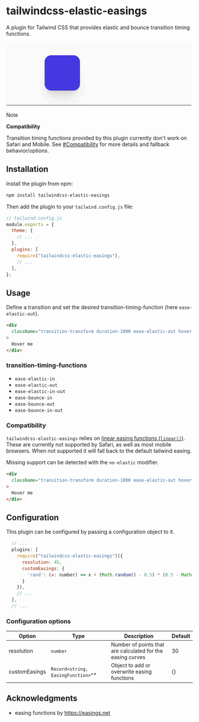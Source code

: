 # tailwindcss-elastic-easings

A plugin for Tailwind CSS that provides elastic and bounce transition timing functions.

![Elastic horizontal translate](./translate-elastic-out.gif)

> [!NOTE]
>
> **Compatibility**
>
> Transition timing functions provided by this plugin currently don't work on Safari and Mobile.
> See [#Compatibility](#Compatibility) for more details and fallback behavior/options.

## Installation

Install the plugin from npm:

```sh
npm install tailwindcss-elastic-easings
```

Then add the plugin to your `tailwind.config.js` file:

```js
// tailwind.config.js
module.exports = {
  theme: {
    // ...
  },
  plugins: [
    require("tailwindcss-elastic-easings"),
    // ...
  ],
};
```

## Usage

Define a transition and set the desired transition-timing-function (here `ease-elastic-out`).

```html
<div
  className="transition-transform duration-1000 ease-elastic-out hover:translate-x-8"
>
  Hover me
</div>
```

### transition-timing-functions

- `ease-elastic-in`
- `ease-elastic-out`
- `ease-elastic-in-out`
- `ease-bounce-in`
- `ease-bounce-out`
- `ease-bounce-in-out`

### Compatibility

`tailwindcss-elastic-easings` relies on [linear easing functions (`linear()`)](https://developer.mozilla.org/en-US/docs/Web/CSS/easing-function#linear_easing_function).
These are currently not supported by Safari, as well as most mobile browsers. When not supported it will fall back to the default tailwind easing.

Missing support can be detected with the `no-elastic` modifier.

```html
<div
  className="transition-transform duration-1000 ease-elastic-out hover:translate-x-8 no-elastic:ease-in-out"
>
  Hover me
</div>
```

## Configuration

This plugin can be configured by passing a configuration object to it.

```js
  // ...
  plugins: [
    require("tailwindcss-elastic-easings")({
      resolution: 45,
      customEasings: {
        'rand': (x: number) => x + (Math.random() - 0.5) * (0.5 - Math.abs(x - 0.5)),
      }
    }),
    // ...
  ],
  // ...
```

### Configuration options

| Option        | Type                                | Description                                                | Default |
| ------------- | ----------------------------------- | ---------------------------------------------------------- | ------- |
| resolution    | `number`                            | Number of points that are calculated for the easing curves | 30      |
| customEasings | `Record<string, EasingFunction>`^\* | Object to add or overwrite easing functions                | {}      |

## Acknowledgments

- easing functions by https://easings.net
